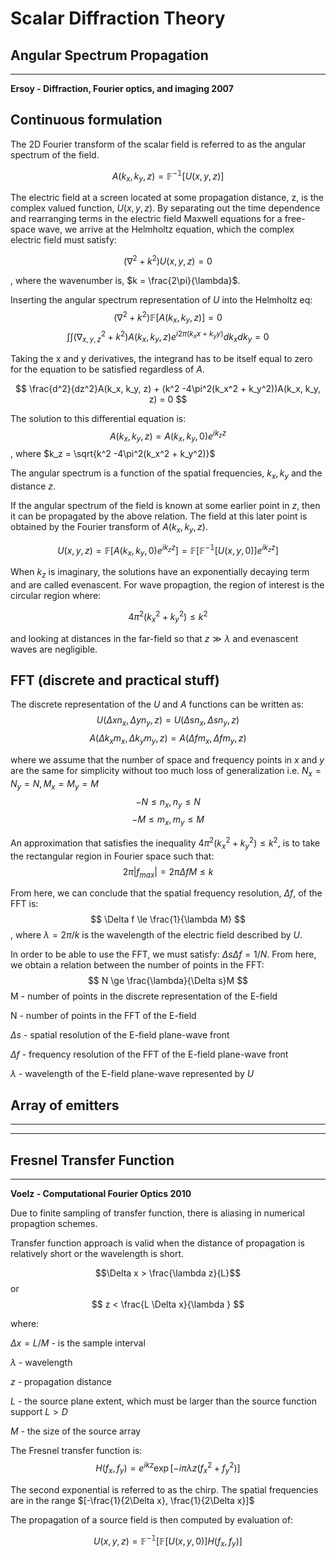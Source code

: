 # Scalar Diffraction Theory


## Angular Spectrum Propagation
---
__Ersoy - Diffraction, Fourier optics, and imaging 2007__


## Continuous formulation

The 2D Fourier transform of the scalar field is referred to as the angular spectrum of the field. 

$$ A(k_x,k_y, z) = \mathbb{F^{-1}}[ U(x,y,z) ] $$

The electric field at a screen located at some propagation distance, z, is the complex valued function, $U(x,y,z)$. By separating out the time dependence and rearranging terms in the electric field Maxwell equations for a free-space wave, we arrive at the Helmholtz equation, which the complex electric field must satisfy:

$$ (\nabla^2 + k^2)U(x,y,z) = 0 $$

, where the wavenumber is, $k = \frac{2\pi}{\lambda}$.

Inserting the angular spectrum representation of $U$ into the Helmholtz eq:
$$ (\nabla^2 + k^2)\mathbb{F}[ A(k_x, k_y, z) ] = 0$$
$$ \int\int (\nabla^2_{x,y,z} + k^2)A(k_x, k_y, z) e^{i2\pi(k_x x + k_y y)} dk_x dk_y = 0$$

Taking the x and y derivatives, the integrand has to be itself equal to zero for the equation to be satisfied regardless of $A$. 

$$ \frac{d^2}{dz^2}A(k_x, k_y, z) + (k^2 -4\pi^2(k_x^2 + k_y^2))A(k_x, k_y, z) = 0 $$

The solution to this differential equation is: 
$$ A(k_x, k_y, z) = A(k_x, k_y, 0)e^{i k_z z} $$
, where $k_z = \sqrt{k^2 -4\pi^2(k_x^2 + k_y^2)}$

The angular spectrum is a function of the spatial frequencies, $k_x, k_y$ and the distance $z$.

If the angular spectrum of the field is known at some earlier point in $z$, then it can be propagated by the above relation. The field at this later point is obtained by the Fourier transform of $A(k_x, k_y, z)$.

$$ U(x,y,z) = \mathbb{F}\Big[ A(k_x, k_y, 0)e^{i k_z z} \Big] = \mathbb{F}\Big[ \mathbb{F^{-1}}[ U(x,y,0) ]e^{i k_z z} \Big]  $$

When $k_z$ is imaginary, the solutions have an exponentially decaying term and are called evenascent. For wave propagtion, the region of interest is the circular region where:  

$$ 4\pi^2(k_x^2 + k_y^2) \le k^2 $$

and looking at distances in the far-field so that $z\gg\lambda$ and evenascent waves are negligible. 

## FFT (discrete and practical stuff)

The discrete representation of the $U$ and $A$ functions can be written as:
$$ U(\Delta x n_x, \Delta y n_y, z) = U(\Delta s n_x, \Delta s n_y, z)$$ 
$$ A(\Delta k_x m_x, \Delta k_y m_y, z) = A(\Delta f m_x, \Delta f m_y, z) $$ 

where we assume that the number of space and frequency points in $x$ and $y$ are the same for simplicity without too much loss of generalization i.e. $N_x=N_y=N, M_x=M_y=M$ 
$$ -N \le n_x, n_y \le N$$
$$ -M \le m_x, m_y \le M$$

An approximation that satisfies the inequality $4\pi^2(k_x^2 + k_y^2) \le k^2$, is to take the rectangular region in Fourier space such that: 
$$ 2\pi|f_{max}| = 2\pi\Delta f M \le k $$

From here, we can conclude that the spatial frequency resolution, $\Delta f$, of the FFT is:
$$ \Delta f \le \frac{1}{\lambda M} $$
, where $\lambda = 2\pi/k$ is the wavelength of the electric field described by $U$.
  
In order to be able to use the FFT, we must satisfy: $\Delta s \Delta f = 1/N$. From here, we obtain a relation between the number of points in the FFT:
$$ N \ge \frac{\lambda}{\Delta s}M $$
M - number of points in the discrete representation of the E-field 

N - number of points in the FFT of the E-field

$\Delta s$ - spatial resolution of the E-field plane-wave front

$\Delta f$ - frequency resolution of the FFT of the E-field plane-wave front

$\lambda$ - wavelength of the E-field plane-wave represented by $U$

## Array of emitters
---




---

## Fresnel Transfer Function
---

__Voelz - Computational Fourier Optics 2010__

Due to finite sampling of transfer function, there is aliasing in numerical propagtion schemes.

Transfer function approach is valid when the distance of propagation is relatively short or the wavelength is short.

$$\Delta x > \frac{\lambda z}{L}$$ 
or 
$$ z < \frac{L \Delta x}{\lambda } $$  

where:

$\Delta x = L/M$ - is the sample interval

$\lambda$ - wavelength

$z$ - propagation distance

$L$ - the source plane extent, which must be larger than the source function support $L > D$

$M$ - the size of the source array

The Fresnel transfer function is:
$$ H(f_x, f_y) = e^{ikz} \exp{[-i\pi\lambda z(f_x^2 + f_y^2)]} $$

The second exponential is referred to as the chirp. The spatial frequencies are in the range $[-\frac{1}{2\Delta x}, \frac{1}{2\Delta x}]$ 

The propagation of a source field is then computed by evaluation of:

$$ U(x,y,z) = \mathbb{F^{-1}}\Big[ \mathbb{F}[U(x,y,0)] H(f_x, f_y) \Big] $$
